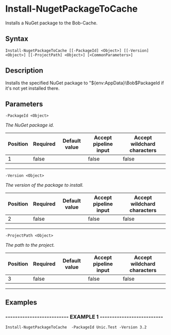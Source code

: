 

# Install-NugetPackageToCache

Installs a NuGet package to the Bob-Cache.
## Syntax

    Install-NugetPackageToCache [[-PackageId] <Object>] [[-Version] <Object>] [[-ProjectPath] <Object>] [<CommonParameters>]


## Description

Installs the specified NuGet package to "${env:AppData}\Bob\$PackageId 
if it's not yet installed there.





## Parameters

    
    -PackageId <Object>
_The NuGet package id._

| Position | Required | Default value | Accept pipeline input | Accept wildchard characters |
| -------- | -------- | ------------- | --------------------- | --------------------------- |
| 1 | false |  | false | false |


----

    
    
    -Version <Object>
_The version of the package to install._

| Position | Required | Default value | Accept pipeline input | Accept wildchard characters |
| -------- | -------- | ------------- | --------------------- | --------------------------- |
| 2 | false |  | false | false |


----

    
    
    -ProjectPath <Object>
_The path to the project._

| Position | Required | Default value | Accept pipeline input | Accept wildchard characters |
| -------- | -------- | ------------- | --------------------- | --------------------------- |
| 3 | false |  | false | false |


----

    

## Examples

### -------------------------- EXAMPLE 1 --------------------------
    Install-NugetPackageToCache  -PackageId Unic.Test -Version 3.2































